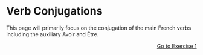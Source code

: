 <h1>Verb Conjugations</h1>

<p> This page will primarily focus on the conjugation of the main French verbs including the auxiliary Avoir and Être. </p>

<p>
  <a style="float:right;" href="conjugationexercises.html">Go to Exercise 1</a>
  </p>
  <div style="clear:both;"> </div>

